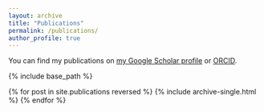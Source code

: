 ```yaml
---
layout: archive
title: "Publications"
permalink: /publications/
author_profile: true
---
```


You can find my publications on <a href="{{author.googlescholar}}">my Google Scholar profile</a> or <a href="{{author.orcid}}">ORCID</a>.

{% include base_path %}

{% for post in site.publications reversed %}
  {% include archive-single.html %}
{% endfor %}
